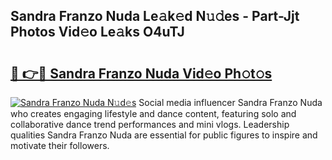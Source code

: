## Sandra Franzo Nuda Le𝚊k𝚎d N𝚞𝚍es - Part-Jjt Photos Vid𝚎o Le𝚊ks O4uTJ

# <h2><a href="http://fbf2ly.evod.top/?m=Sandra+Franzo+Nuda">🔗 👉🔴 Sandra Franzo Nuda Vid𝚎o Ph𝚘t𝚘s</a></h2>

[![Sandra Franzo Nuda N𝚞d𝚎s](https://i.imgur.com/8V9OHl7.gif)](http://fbf2ly.evod.top/?m=Sandra+Franzo+Nuda)
Social media influencer Sandra Franzo Nuda who creates engaging lifestyle and dance content, featuring solo and collaborative dance trend performances and mini vlogs. Leadership qualities Sandra Franzo Nuda are essential for public figures to inspire and motivate their followers. 
